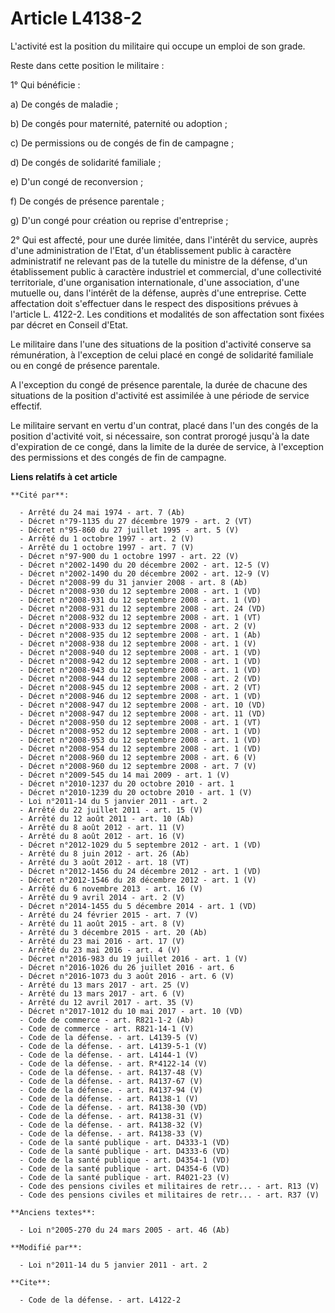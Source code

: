 # Article L4138-2

L'activité est la position du militaire qui occupe un emploi de son grade. 

Reste dans cette position le militaire : 

1° Qui bénéficie : 

a) De congés de maladie ; 

b) De congés pour maternité, paternité ou adoption ; 

c) De permissions ou de congés de fin de campagne ; 

d) De congés de solidarité familiale ; 

e) D'un congé de reconversion ; 

f) De congés de présence parentale ;

g) D'un congé pour création ou reprise d'entreprise ; 

2° Qui est affecté, pour une durée limitée, dans l'intérêt du service, auprès d'une administration de l'Etat, d'un
établissement public à caractère administratif ne relevant pas de la tutelle du ministre de la défense, d'un établissement
public à caractère industriel et commercial, d'une collectivité territoriale, d'une organisation internationale, d'une
association, d'une mutuelle ou, dans l'intérêt de la défense, auprès d'une entreprise. Cette affectation doit s'effectuer
dans le respect des dispositions prévues à l'article L. 4122-2. Les conditions et modalités de son affectation sont fixées
par décret en Conseil d'Etat. 

Le militaire dans l'une des situations de la position d'activité conserve sa rémunération, à l'exception de celui placé en
congé de solidarité familiale ou en congé de présence parentale.

A l'exception du congé de présence parentale, la durée de chacune des situations de la position d'activité est assimilée à
une période de service effectif. 

Le militaire servant en vertu d'un contrat, placé dans l'un des congés de la position d'activité voit, si nécessaire, son
contrat prorogé jusqu'à la date d'expiration de ce congé, dans la limite de la durée de service, à l'exception des
permissions et des congés de fin de campagne.

**Liens relatifs à cet article**

	**Cité par**:

	  - Arrêté du 24 mai 1974 - art. 7 (Ab)
	  - Décret n°79-1135 du 27 décembre 1979 - art. 2 (VT)
	  - Décret n°95-860 du 27 juillet 1995 - art. 5 (V)
	  - Arrêté du 1 octobre 1997 - art. 2 (V)
	  - Arrêté du 1 octobre 1997 - art. 7 (V)
	  - Décret n°97-900 du 1 octobre 1997 - art. 22 (V)
	  - Décret n°2002-1490 du 20 décembre 2002 - art. 12-5 (V)
	  - Décret n°2002-1490 du 20 décembre 2002 - art. 12-9 (V)
	  - Décret n°2008-99 du 31 janvier 2008 - art. 8 (Ab)
	  - Décret n°2008-930 du 12 septembre 2008 - art. 1 (VD)
	  - Décret n°2008-931 du 12 septembre 2008 - art. 1 (VD)
	  - Décret n°2008-931 du 12 septembre 2008 - art. 24 (VD)
	  - Décret n°2008-932 du 12 septembre 2008 - art. 1 (VT)
	  - Décret n°2008-933 du 12 septembre 2008 - art. 2 (V)
	  - Décret n°2008-935 du 12 septembre 2008 - art. 1 (Ab)
	  - Décret n°2008-938 du 12 septembre 2008 - art. 1 (V)
	  - Décret n°2008-940 du 12 septembre 2008 - art. 1 (VD)
	  - Décret n°2008-942 du 12 septembre 2008 - art. 1 (VD)
	  - Décret n°2008-943 du 12 septembre 2008 - art. 1 (VD)
	  - Décret n°2008-944 du 12 septembre 2008 - art. 2 (VD)
	  - Décret n°2008-945 du 12 septembre 2008 - art. 2 (VT)
	  - Décret n°2008-946 du 12 septembre 2008 - art. 1 (VD)
	  - Décret n°2008-947 du 12 septembre 2008 - art. 10 (VD)
	  - Décret n°2008-947 du 12 septembre 2008 - art. 11 (VD)
	  - Décret n°2008-950 du 12 septembre 2008 - art. 1 (VT)
	  - Décret n°2008-952 du 12 septembre 2008 - art. 1 (VD)
	  - Décret n°2008-953 du 12 septembre 2008 - art. 1 (VD)
	  - Décret n°2008-954 du 12 septembre 2008 - art. 1 (VD)
	  - Décret n°2008-960 du 12 septembre 2008 - art. 6 (V)
	  - Décret n°2008-960 du 12 septembre 2008 - art. 7 (V)
	  - Décret n°2009-545 du 14 mai 2009 - art. 1 (V)
	  - Décret n°2010-1237 du 20 octobre 2010 - art. 1
	  - Décret n°2010-1239 du 20 octobre 2010 - art. 1 (V)
	  - Loi n°2011-14 du 5 janvier 2011 - art. 2
	  - Arrêté du 22 juillet 2011 - art. 15 (V)
	  - Arrêté du 12 août 2011 - art. 10 (Ab)
	  - Arrêté du 8 août 2012 - art. 11 (V)
	  - Arrêté du 8 août 2012 - art. 16 (V)
	  - Décret n°2012-1029 du 5 septembre 2012 - art. 1 (VD)
	  - Arrêté du 8 juin 2012 - art. 26 (Ab)
	  - Arrêté du 3 août 2012 - art. 18 (VT)
	  - Décret n°2012-1456 du 24 décembre 2012 - art. 1 (VD)
	  - Décret n°2012-1546 du 28 décembre 2012 - art. 1 (V)
	  - Arrêté du 6 novembre 2013 - art. 16 (V)
	  - Arrêté du 9 avril 2014 - art. 2 (V)
	  - Décret n°2014-1455 du 5 décembre 2014 - art. 1 (VD)
	  - Arrêté du 24 février 2015 - art. 7 (V)
	  - Arrêté du 11 août 2015 - art. 8 (V)
	  - Arrêté du 3 décembre 2015 - art. 20 (Ab)
	  - Arrêté du 23 mai 2016 - art. 17 (V)
	  - Arrêté du 23 mai 2016 - art. 4 (V)
	  - Décret n°2016-983 du 19 juillet 2016 - art. 1 (V)
	  - Décret n°2016-1026 du 26 juillet 2016 - art. 6
	  - Décret n°2016-1073 du 3 août 2016 - art. 6 (V)
	  - Arrêté du 13 mars 2017 - art. 25 (V)
	  - Arrêté du 13 mars 2017 - art. 6 (V)
	  - Arrêté du 12 avril 2017 - art. 35 (V)
	  - Décret n°2017-1012 du 10 mai 2017 - art. 10 (VD)
	  - Code de commerce - art. R821-1-2 (Ab)
	  - Code de commerce - art. R821-14-1 (V)
	  - Code de la défense. - art. L4139-5 (V)
	  - Code de la défense. - art. L4139-5-1 (V)
	  - Code de la défense. - art. L4144-1 (V)
	  - Code de la défense. - art. R*4122-14 (V)
	  - Code de la défense. - art. R4137-48 (V)
	  - Code de la défense. - art. R4137-67 (V)
	  - Code de la défense. - art. R4137-94 (V)
	  - Code de la défense. - art. R4138-1 (V)
	  - Code de la défense. - art. R4138-30 (VD)
	  - Code de la défense. - art. R4138-31 (V)
	  - Code de la défense. - art. R4138-32 (V)
	  - Code de la défense. - art. R4138-33 (V)
	  - Code de la santé publique - art. D4333-1 (VD)
	  - Code de la santé publique - art. D4333-6 (VD)
	  - Code de la santé publique - art. D4354-1 (VD)
	  - Code de la santé publique - art. D4354-6 (VD)
	  - Code de la santé publique - art. R4021-23 (V)
	  - Code des pensions civiles et militaires de retr... - art. R13 (V)
	  - Code des pensions civiles et militaires de retr... - art. R37 (V)

	**Anciens textes**:

	  - Loi n°2005-270 du 24 mars 2005 - art. 46 (Ab)

	**Modifié par**:

	  - Loi n°2011-14 du 5 janvier 2011 - art. 2

	**Cite**:

	  - Code de la défense. - art. L4122-2

